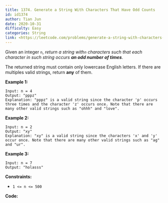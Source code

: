 ```yaml
---
title: 1374. Generate a String With Characters That Have Odd Counts
id: id1374
author: Tian Jun
date: 2020-10-31
difficulty: Easy
categories: String
link: <https://leetcode.com/problems/generate-a-string-with-characters-that-have-odd-counts/description/>
---
```


Given an integer `n`, _return a string with`n` characters such that each
character in such string occurs **an odd number of times**_.

The returned string must contain only lowercase English letters. If there are
multiples valid strings, return **any** of them.  



**Example 1:**
            
	Input: n = 4    
	Output: "pppz"    
	Explanation: "pppz" is a valid string since the character 'p' occurs three times and the character 'z' occurs once. Note that there are many other valid strings such as "ohhh" and "love".    

**Example 2:**
            
	Input: n = 2    
	Output: "xy"    
	Explanation: "xy" is a valid string since the characters 'x' and 'y' occur once. Note that there are many other valid strings such as "ag" and "ur".    

**Example 3:**
            
	Input: n = 7    
	Output: "holasss"    



**Constraints:**

  * `1 <= n <= 500`


**Code:**
